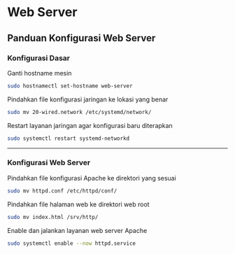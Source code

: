 # Web Server

## Panduan Konfigurasi Web Server

### Konfigurasi Dasar
Ganti hostname mesin
```bash
sudo hostnamectl set-hostname web-server
```

Pindahkan file konfigurasi jaringan ke lokasi yang benar
```bash
sudo mv 20-wired.network /etc/systemd/network/
```

Restart layanan jaringan agar konfigurasi baru diterapkan
```bash
sudo systemctl restart systemd-networkd
```
---
### Konfigurasi Web Server
Pindahkan file konfigurasi Apache ke direktori yang sesuai
```bash
sudo mv httpd.conf /etc/httpd/conf/
```

Pindahkan file halaman web ke direktori web root
```bash
sudo mv index.html /srv/http/
```

Enable dan jalankan layanan web server Apache
```bash
sudo systemctl enable --now httpd.service
```